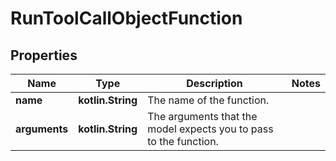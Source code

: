 
# RunToolCallObjectFunction

## Properties
| Name | Type | Description | Notes |
| ------------ | ------------- | ------------- | ------------- |
| **name** | **kotlin.String** | The name of the function. |  |
| **arguments** | **kotlin.String** | The arguments that the model expects you to pass to the function. |  |



